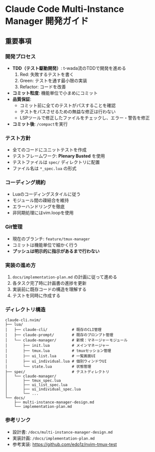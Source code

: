 # Claude Code Multi-Instance Manager 開発ガイド

## 重要事項

### 開発プロセス
- **TDD（テスト駆動開発）**: t-wada流のTDDで開発を進める
  1. Red: 失敗するテストを書く
  2. Green: テストを通す最小限の実装
  3. Refactor: コードを改善
- **コミット粒度**: 機能単位で小まめにコミット
- **品質保証**:
  - コミット前に全てのテストがパスすることを確認
  - テストをパスさせるための無益な修正は行わない
  - LSPツールで修正したファイルをチェックし、エラー・警告を修正
- **コミット後**: `/compact`を実行

### テスト方針
- 全てのコードにユニットテストを作成
- テストフレームワーク: **Plenary Busted** を使用
- テストファイルは `spec/` ディレクトリに配置
- ファイル名は `*_spec.lua` の形式

### コーディング規約
- Luaのコーディングスタイルに従う
- モジュール間の疎結合を維持
- エラーハンドリングを徹底
- 非同期処理にはvim.loopを使用

### Git管理
- 現在のブランチ: `feature/tmux-manager`
- コミットは機能単位で細かく行う
- **プッシュは明示的に指示があるまで行わない**

### 実装の進め方
1. `docs/implementation-plan.md` の計画に従って進める
2. 各タスク完了時に計画書の進捗を更新
3. 実装前に既存コードの構造を理解する
4. テストを同時に作成する

### ディレクトリ構造
```
claude-cli.nvim/
├── lua/
│   ├── claude-cli/           # 既存のCLI管理
│   ├── claude-prompt/        # 既存のプロンプト管理
│   └── claude-manager/       # 新規：マネージャーモジュール
│       ├── init.lua          # メインマネージャー
│       ├── tmux.lua          # tmuxセッション管理
│       ├── ui_list.lua       # 一覧画面UI
│       ├── ui_individual.lua # 個別ウィンドウUI
│       └── state.lua         # 状態管理
├── spec/                     # テストディレクトリ
│   └── claude-manager/
│       ├── tmux_spec.lua
│       ├── ui_list_spec.lua
│       ├── ui_individual_spec.lua
│       └── ...
└── docs/
    ├── multi-instance-manager-design.md
    └── implementation-plan.md
```

### 参考リンク
- 設計書: `/docs/multi-instance-manager-design.md`
- 実装計画: `/docs/implementation-plan.md`
- 参考実装: https://github.com/edo1z/nvim-tmux-test

